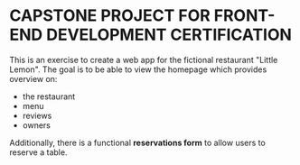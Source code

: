 # CAPSTONE PROJECT FOR FRONT-END DEVELOPMENT CERTIFICATION

This is an exercise to create a web app for the fictional restaurant "Little Lemon". The goal is to be able to view the homepage which provides overview on:
- the restaurant
- menu
- reviews
- owners

Additionally, there is a functional **reservations form** to allow users to reserve a table.
 
